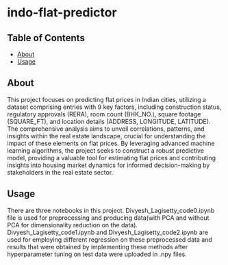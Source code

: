 # indo-flat-predictor

## Table of Contents

- [About](#about)
- [Usage](#usage)


## About

This project focuses on predicting flat prices in Indian cities, utilizing a dataset comprising entries with 9 key factors, including construction status, regulatory approvals (RERA), room count (BHK_NO.), square footage (SQUARE_FT), and location details (ADDRESS, LONGITUDE, LATITUDE). The comprehensive analysis aims to unveil correlations, patterns, and insights within the real estate landscape, crucial for understanding the impact of these elements on flat prices. By leveraging advanced machine learning algorithms, the project seeks to construct a robust predictive model, providing a valuable tool for estimating flat prices and contributing insights into housing market dynamics for informed decision-making by stakeholders in the real estate sector.

## Usage

There are three notebooks in this project. Divyesh_Lagisetty_code0.ipynb file is used for preprocessing and producing data(with PCA and without PCA for dimensionality reduction on the data). Divyesh_Lagisetty_code1.ipynb and Divyesh_Lagisetty_code2.ipynb are used for employing different regression on these preprocessed data and results that were obtained by implementing these methods after hyperparameter tuning on test data were uploaded in .npy files.
